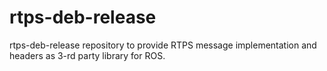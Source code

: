 # rtps-deb-release
rtps-deb-release repository to provide RTPS message implementation and headers as 3-rd party library for ROS.
